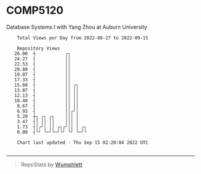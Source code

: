 # COMP5120
Database Systems I with Yang Zhou at Auburn University

```
    Total Views per Day from 2022-08-27 to 2022-09-15

    Repository Views
   26.00  ┼           ╭╮
   24.27  ┤           ││
   22.53  ┤           ││
   20.80  ┤           ││
   19.07  ┤           ││
   17.33  ┤           ││
   15.60  ┤           ││ ╭╮
   13.87  ┤           ││ ││
   12.13  ┤           ││ ││
   10.40  ┤           ││ ││
    8.67  ┤           ││ ││
    6.93  ┤           ││╭╯│
    5.20  ┼╮ ╭╮ ╭╮    │││ │
    3.47  ┤│ ││ ││    │││ │
    1.73  ┤│╭╯│ ││ ╭╮╭╯││ │ ╭╮
    0.00  ┤╰╯ ╰─╯╰─╯╰╯ ╰╯ ╰─╯╰

    Chart last updated - Thu Sep 15 02:20:04 2022 UTC
    
```

---

> RepoStats by [Wumphlett](https://github.com/Wumphlett)
